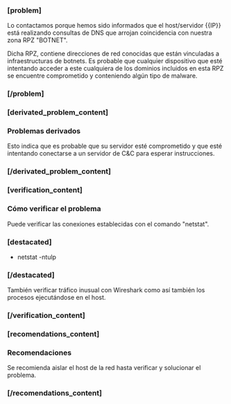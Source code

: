 ### [problem]
Lo contactamos porque hemos sido informados que el host/servidor {{IP}} está realizando consultas de DNS que arrojan coincidencia con nuestra zona RPZ "BOTNET".

Dicha RPZ, contiene direcciones de red conocidas que están vinculadas a infraestructuras de botnets. Es probable que cualquier dispositivo que esté intentando acceder a este cualquiera de los dominios incluidos en esta RPZ se encuentre comprometido y conteniendo algún tipo de malware.
### [/problem]

### [derivated_problem_content]
### Problemas derivados
Esto indica que es probable que su servidor esté comprometido y que esté intentando conectarse a un servidor de C&C para esperar instrucciones.
### [/derivated_problem_content]

### [verification_content]
### Cómo verificar el problema
Puede verificar las conexiones establecidas con el comando "netstat".

### [destacated]
* netstat -ntulp
### [/destacated]

También verificar tráfico inusual con Wireshark como así también los procesos ejecutándose en el host.
### [/verification_content]

### [recomendations_content]
### Recomendaciones
Se recomienda aislar el host de la red hasta verificar y solucionar el problema.
### [/recomendations_content]
